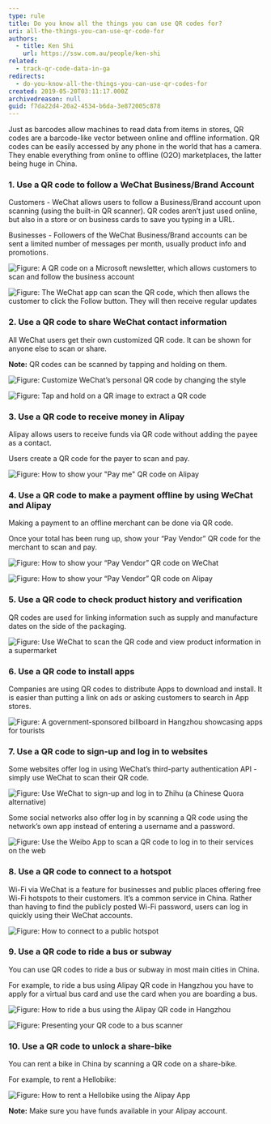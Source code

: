 ```yaml
---
type: rule
title: Do you know all the things you can use QR codes for?
uri: all-the-things-you-can-use-qr-code-for
authors:
  - title: Ken Shi
    url: https://ssw.com.au/people/ken-shi
related:
  - track-qr-code-data-in-ga
redirects:
  - do-you-know-all-the-things-you-can-use-qr-codes-for
created: 2019-05-20T03:11:17.000Z
archivedreason: null
guid: f7da22d4-20a2-4534-b6da-3e872005c878
---
```


Just as barcodes allow machines to read data from items in stores, QR codes are a barcode-like vector between online and offline information. QR codes can be easily accessed by any phone in the world that has a camera. They enable everything from online to offline (O2O) marketplaces, the latter being huge in China.

<!--endintro-->

### 1. Use a QR code to follow a WeChat Business/Brand Account


Customers - WeChat allows users to follow a Business/Brand account upon scanning (using the built-in QR scanner). QR codes aren’t just used online, but also in a store or on business cards to save you typing in a URL.

Businesses - Followers of the WeChat Business/Brand accounts can be sent a limited number of messages per month, usually product info and promotions.

![Figure: A QR code on a Microsoft newsletter, which allows customers to scan and follow the business account](Microsoft-official-account.gif) 

![Figure: The WeChat app can scan the QR code, which then allows the customer to click the Follow button. They will then receive regular updates](Follow-official-account.png) 

### 2. Use a QR code to share WeChat contact information

All WeChat users get their own customized QR code. It can be shown for anyone else to scan or share.

**Note:** QR codes can be scanned by tapping and holding on them.

![Figure: Customize WeChat’s personal QR code by changing the style](personal-qr-code.png)

![Figure: Tap and hold on a QR image to extract a QR code](extract-a-qr-code.png) 

### 3. Use a QR code to receive money in Alipay 

Alipay allows users to receive funds via QR code without adding the payee as a contact.

Users create a QR code for the payer to scan and pay.

![Figure: How to show your "Pay me" QR code on Alipay](receive-money-alipay.png) 

### 4. Use a QR code to make a payment offline by using WeChat and Alipay

Making a payment to an offline merchant can be done via QR code.

Once your total has been rung up, show your “Pay Vendor” QR code for the merchant to scan and pay.
 
![Figure: How to show your “Pay Vendor” QR code on WeChat](pay-vendor-wechat.png) 

![Figure: How to show your “Pay Vendor” QR code on Alipay](pay-vendor-alipay.png) 

### 5. Use a QR code to check product history and verification

QR codes are used for linking information such as supply and manufacture dates on the side of the packaging.

![Figure: Use WeChat to scan the QR code and view product information in a supermarket](product-info-qrcode.jpeg) 

### 6. Use a QR code to install apps

Companies are using QR codes to distribute Apps to download and install. It is easier than putting a link on ads or asking customers to search in App stores.

![Figure: A government-sponsored billboard in Hangzhou showcasing apps for tourists](install-apps-qr-code.jpeg)
  
### 7. Use a QR code to sign-up and log in to websites

Some websites offer log in using WeChat’s third-party authentication API - simply use WeChat to scan their QR code.

![Figure: Use WeChat to sign-up and log in to Zhihu (a Chinese Quora alternative)](zhihu-login.png)

Some social networks also offer log in by scanning a QR code using the network’s own app instead of entering a username and a password.

![Figure: Use the Weibo App to scan a QR code to log in to their services on the web](weibo-login.png)

### 8. Use a QR code to connect to a hotspot

Wi-Fi via WeChat is a feature for businesses and public places offering free Wi-Fi hotspots to their customers. It’s a common service in China. Rather than having to find the publicly posted Wi-Fi password, users can log in quickly using their WeChat accounts.

![Figure: How to connect to a public hotspot](hotspot-qr-code.jpg)

### 9. Use a QR code to ride a bus or subway

You can use QR codes to ride a bus or subway in most main cities in China.

For example, to ride a bus using Alipay QR code in Hangzhou you have to apply for a virtual bus card and use the card when you are boarding a bus.

![Figure: How to ride a bus using the Alipay QR code in Hangzhou](ride-bus-qr-code.jpg)

![Figure: Presenting your QR code to a bus scanner](show-qr-code-bus.jpg) 

### 10. Use a QR code to unlock a share-bike

You can rent a bike in China by scanning a QR code on a share-bike.

For example, to rent a Hellobike:

![Figure: How to rent a Hellobike using the Alipay App](sharing-bike-qr-code.png)

**Note:** Make sure you have funds available in your Alipay account.
